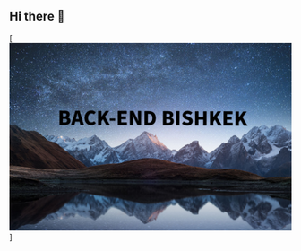 ## Hi there 👋
[![Header](https://github.com/arlenismailov/arlenismailov/blob/main/assets/%D0%93%D0%BE%D1%80%D1%8B7.jpeg)]
<!--
**arlenismailov/arlenismailov** is a ✨ _special_ ✨ repository because its `README.md` (this file) appears on your GitHub profile.

Here are some ideas to get you started:

- 🔭 I’m currently working on ...
- 🌱 I’m currently learning ...
- 👯 I’m looking to collaborate on ...
- 🤔 I’m looking for help with ...
- 💬 Ask me about ...
- 📫 How to reach me: ...
- 😄 Pronouns: ...
- ⚡ Fun fact: ...
-->
